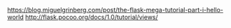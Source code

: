 https://blog.miguelgrinberg.com/post/the-flask-mega-tutorial-part-i-hello-world
http://flask.pocoo.org/docs/1.0/tutorial/views/
